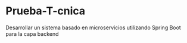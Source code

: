 # Prueba-T-cnica
Desarrollar un sistema basado en microservicios utilizando Spring Boot para la capa backend
